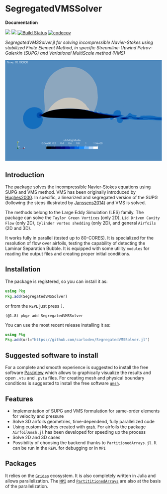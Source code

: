 # SegregatedVMSSolver

**Documentation**

[![](https://img.shields.io/badge/docs-stable-blue.svg)](https://carlodev.github.io/SegregatedVMSSolver.jl/)
[![](https://img.shields.io/badge/docs-dev-blue.svg)](https://carlodev.github.io/SegregatedVMSSolver.jl/)
[![Build Status](https://github.com/carlodev/SegregatedVMSSolver.jl/actions/workflows/CI.yml/badge.svg?branch=master)](https://github.com/carlodev/SegregatedVMSSolver.jl/actions/workflows/CI.yml?query=branch%3Amaster)
[![codecov](https://codecov.io/gh/carlodev/SegregatedVMSSolver.jl/graph/badge.svg?token=GSJB5o6A0m)](https://codecov.io/gh/carlodev/SegregatedVMSSolver.jl)

*SegregatedVMSSolver.jl for solving incompressible Navier-Stokes using stabilized Finite Element Method, in specific Streamline-Upwind Petrov-Galerkin (SUPG) and Variational MultiScale method (VMS)*

![Julia flow](docs/figs/DU89.gif)

## Introduction
The package solves the incompressible Navier-Stokes equations using SUPG and VMS method. VMS has been originally introduced by [Hughes2000](@cite). In specific, a linearized and segregated version of the SUPG (following the steps illustrated by [Janssens2014](@cite)) and VMS is solved. 

The methods belong to the Large Eddy Simulation (LES) family. The package can solve the `Taylor Green Vortices` (only 2D), `Lid Driven Cavity Flow` (only 2D), `Cylinder vortex shedding` (only 2D), and general `Airfoils` (2D and 3D). 

It works fully in parallel (tested up to 80-CORES). It is specialized for the resolution of flow over airfoils, testing the capability of detecting the Laminar Separation Bubble. It is equipped with some utility `modules` for reading the output files and creating proper initial conditions.

## Installation
The package is registered, so you can install it as:
```julia
using Pkg
Pkg.add(SegregatedVMSSolver)
```

or from the `REPL` just press `]`.

```example
(@1.8) pkg> add SegregatedVMSSolver
```

You can use the most recent release installing it as:
```julia
using Pkg
Pkg.add(url="https://github.com/carlodev/SegregatedVMSSolver.jl")
```

## Suggested software to install

For a complete and smooth experience is suggested to install the free software [ParaView](https://www.paraview.org/) which allows to graphically visualize the results and open `.vtu` and `.pvtu` files.
For creating mesh and physical boundary conditions is suggested to install the free software [`gmsh`](https://gmsh.info/).

## Features
- Implementation of SUPG and VMS formulation for same-order elements for velocity and pressure
- Solve 3D airfoils geometries, time-dependend, fully parallelized code
- Using custom Meshes created with [`gmsh`](https://gmsh.info/). For airfoils the package `AirfoilGmsh.jl` has been developed for speeding up the process
- Solve 2D and 3D cases
- Possibility of choosing the backend thanks to `PartitionedArrays.jl`. It can be run in the `REPL` for debugging or in `MPI`


## Packages
It relies on the  [`Gridap`](https://github.com/gridap/Gridap.jl) ecosystem. It is also completely written in Julia and allows parallelization. The [`MPI`](https://github.com/JuliaParallel/MPI.jl) and [`PartititionedArrays`](https://github.com/fverdugo/PartitionedArrays.jl) are also at the basis of the parallelization.